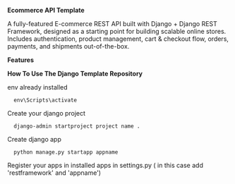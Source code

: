 **Ecommerce API Template**

A fully-featured E-commerce REST API built with Django + Django REST Framework, designed as a starting point for building scalable online stores.
Includes authentication, product management, cart & checkout flow, orders, payments, and shipments out-of-the-box.


**Features**


**How To Use The Django Template Repository**

env already installed


      env\Scripts\activate

      
Create your django project


      django-admin startproject project name .


Create django app


      python manage.py startapp appname


Register your apps in installed apps in settings.py ( in this case add 'restframework' and 'appname')
